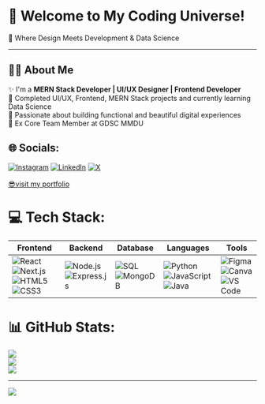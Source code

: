 # 💫 Welcome to My Coding Universe!  
🚀 Where Design Meets Development & Data Science

---

## 🙋‍♀️ About Me

✨ I'm a **MERN Stack Developer | UI/UX Designer | Frontend Developer**  
🚀 Completed UI/UX, Frontend, MERN Stack projects and currently learning Data Science  
🌱 Passionate about building functional and beautiful digital experiences  
🎯 Ex Core Team Member at GDSC MMDU  

## 🌐 Socials:
[![Instagram](https://img.shields.io/badge/Instagram-%23E4405F.svg?logo=Instagram&logoColor=white)](https://instagram.com/vaishnavi_me_18) [![LinkedIn](https://img.shields.io/badge/LinkedIn-%230077B5.svg?logo=linkedin&logoColor=white)](https://linkedin.com/in/inkedin.com/in/vaishnavi-vaishnavi-686630250/) [![X](https://img.shields.io/badge/X-black.svg?logo=X&logoColor=white)](https://x.com/https://twitter.com/vishu032004) 
<br></br>
<a href='https://technozz.netlify.app'> 😎visit my portfolio</a>

# 💻 Tech Stack:
| **Frontend**                                                                                                                                                                                                                                                                                                                                                                                                      | **Backend**                                                                                                                                                                                                               | **Database**                                                                                                                                                                                          | **Languages**                                                                                                                                                                                                                                                                                                           | **Tools**                                                                                                                                                                                                                                                                                                                            |
| ----------------------------------------------------------------------------------------------------------------------------------------------------------------------------------------------------------------------------------------------------------------------------------------------------------------------------------------------------------------------------------------------------------------- | ------------------------------------------------------------------------------------------------------------------------------------------------------------------------------------------------------------------------- | ----------------------------------------------------------------------------------------------------------------------------------------------------------------------------------------------------- | ----------------------------------------------------------------------------------------------------------------------------------------------------------------------------------------------------------------------------------------------------------------------------------------------------------------------- | ------------------------------------------------------------------------------------------------------------------------------------------------------------------------------------------------------------------------------------------------------------------------------------------------------------------------------------ |
| ![React](https://img.shields.io/badge/React-20232A?style=flat-square\&logo=react\&logoColor=61DAFB) ![Next.js](https://img.shields.io/badge/Next.js-000000?style=flat-square\&logo=nextdotjs\&logoColor=white) ![HTML5](https://img.shields.io/badge/HTML5-E34F26?style=flat-square\&logo=html5\&logoColor=white) ![CSS3](https://img.shields.io/badge/CSS3-1572B6?style=flat-square\&logo=css3\&logoColor=white) | ![Node.js](https://img.shields.io/badge/Node.js-339933?style=flat-square\&logo=nodedotjs\&logoColor=white) ![Express.js](https://img.shields.io/badge/Express.js-000000?style=flat-square\&logo=express\&logoColor=white) | ![SQL](https://img.shields.io/badge/SQL-4479A1?style=flat-square\&logo=sql\&logoColor=white) ![MongoDB](https://img.shields.io/badge/MongoDB-47A248?style=flat-square\&logo=mongodb\&logoColor=white) | ![Python](https://img.shields.io/badge/Python-3776AB?style=flat-square\&logo=python\&logoColor=white) ![JavaScript](https://img.shields.io/badge/JavaScript-F7DF1E?style=flat-square\&logo=javascript\&logoColor=black) ![Java](https://img.shields.io/badge/Java-007396?style=flat-square\&logo=java\&logoColor=white) | ![Figma](https://img.shields.io/badge/Figma-F24E1E?style=flat-square\&logo=figma\&logoColor=white) ![Canva](https://img.shields.io/badge/Canva-00C4CC?style=flat-square\&logo=canva\&logoColor=white) ![VS Code](https://img.shields.io/badge/Visual_Studio_Code-007ACC?style=flat-square\&logo=visual-studio-code\&logoColor=white) |

# 📊 GitHub Stats:
![](https://github-readme-stats.vercel.app/api?username=vaishnavi185&theme=dark&hide_border=false&include_all_commits=false&count_private=false)<br/>
![](https://github-readme-streak-stats.herokuapp.com/?user=vaishnavi185&theme=dark&hide_border=false)<br/>
![](https://github-readme-stats.vercel.app/api/top-langs/?username=vaishnavi185&theme=dark&hide_border=false&include_all_commits=false&count_private=false&layout=compact)

---
[![](https://visitcount.itsvg.in/api?id=vaishnavi185&icon=0&color=0)](https://visitcount.itsvg.in)

<!-- Proudly created with GPRM ( https://gprm.itsvg.in ) -->

